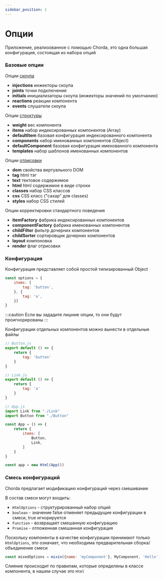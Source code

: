 ```yaml
---
sidebar_position: 1
---
```


# Опции

Приложение, реализованное с помощью Chorda, это одна большая конфигурация, состоящая из набора опций

### Базовые опции

Опции [скоупа](scope)

*    **injections** инжекторы скоупа
*    **joints** точки подключения
*    **initials** инициализаторы скоупа (инжекторы значений по умолчанию)
*    **reactions** реакции компонента
*    **events** слушатели скоупа

Опции [структуры](structure)

*    **weight** вес компонента
*    **items** набор индексированных компонентов (Array)
*    **defaultItem** базовая конфигурация индексированного компонента
*    **components** набор именованных компонентов (Object)
*    **defaultComponent** базовая конфигурация именованного компонента
*    **templates** набор шаблонов именованных компонентов

Опции [отрисовки](render)

*    **dom** свойства виртуального DOM
*    **tag** html тэг
*    **text** тектовое содержимое
*    **html** html содержимое в виде строки
*    **classes** набор CSS классов
*    **css** CSS класс ("сахар" для classes)
*    **styles** набор CSS стилей

Опции корректировки стандартного поведения

*    **itemFactory** фабрика индексированных компонентов
*    **componentFactory** фабрика именованных компонентов
*    **childFilter** фильтр дочерних компонентов
*    **childSorter** сортировщик дочерних компонентов
*    **layout** компоновка
*    **render** флаг отрисовки



### Конфигурация

Конфигурация представляет собой простой типизированный Object

```javascript
const options = {
    items: [
        tag: 'button',
    }, {
        tag: 'a',
    }]
}
```

:::caution
Если вы зададите лишние опции, то они будут проигнорированы
:::

Конфигурации отдельных компонентов можно вынести в отдельные файлы

```javascript
// Button.js
export default () => {
    return {
        tag: 'button'
    }
}

// Link.js
export default () => {
    return {
        tag: 'a'
    }
}

// App.js
import Link from "./Link"
import Button from "./Button"

const App = () => {
    return {
        items: [
            Button, 
            Link,
        ]
    }
}

const app = new Html(App())
```


### Смесь конфигураций

Chorda предлагает модификацию конфигураций через смешивание

В состав смеси могут входить:
- `HtmlOptions` - структурированный набор опций
- `boolean` - значение false отменяет предыдущие конфигурации в смеси, true игнорируется
- `Function` - возвращает смешанную конфигурацию
- `Promise` - отложенная смешанная конфигурация

Поскольку компоненты в качестве конфигурации принимают только `HtmlOptions`, это означает, что необходима предварительная сборка/объединение смеси


```javascript
const mixedOptions = mixin({name: 'myComponent'}, MyComponent, 'Hello')
```

Слияние происходит по правилам, которые определены в классе компонента, в нашем случае это `Html`


